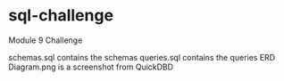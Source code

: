 # sql-challenge
Module 9 Challenge

schemas.sql contains the schemas
queries.sql contains the queries
ERD Diagram.png is a screenshot from QuickDBD
